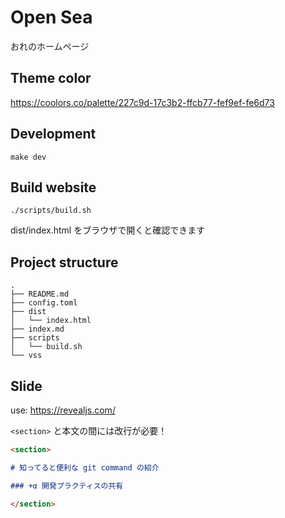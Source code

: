 # Open Sea

おれのホームページ

## Theme color

https://coolors.co/palette/227c9d-17c3b2-ffcb77-fef9ef-fe6d73

## Development

```shell
make dev
```

## Build website

```shell
./scripts/build.sh
```

dist/index.html をブラウザで開くと確認できます

## Project structure

```
.
├── README.md
├── config.toml
├── dist
│   └── index.html
├── index.md
├── scripts
│   └── build.sh
└── vss
```

## Slide

use: https://revealjs.com/

`<section>` と本文の間には改行が必要！

```markdown
<section>

# 知ってると便利な git command の紹介

### +α 開発プラクティスの共有

</section>
```